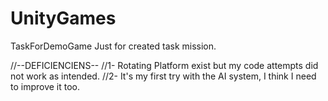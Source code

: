 # UnityGames
TaskForDemoGame
Just for created task mission.

//--DEFICIENCIENS--
//1-  Rotating Platform exist but my code attempts did not work as intended.
//2-  It's my first try with the AI system, I think I need to improve it too.

